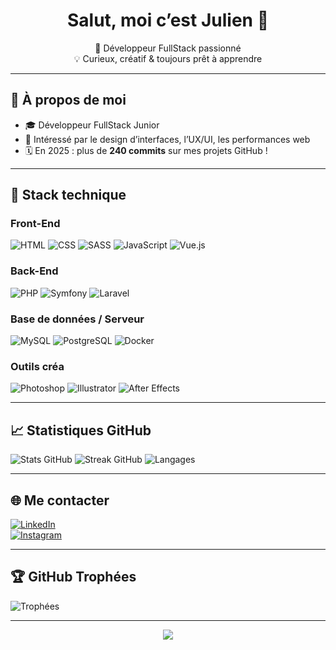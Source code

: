 <h1 align="center">Salut, moi c’est Julien 👋</h1>

<p align="center">
🔭 Développeur FullStack passionné <br>
💡 Curieux, créatif & toujours prêt à apprendre
</p>

---

## 🚀 À propos de moi

- 🎓 Développeur FullStack Junior
- 🧠 Intéressé par le design d’interfaces, l’UX/UI, les performances web
- 🗓️ En 2025 : plus de **240 commits** sur mes projets GitHub !

---

## 🧰 Stack technique

### Front-End  
![HTML](https://img.shields.io/badge/HTML5-E34F26?style=for-the-badge&logo=html5&logoColor=white)
![CSS](https://img.shields.io/badge/CSS3-1572B6?style=for-the-badge&logo=css3&logoColor=white)
![SASS](https://img.shields.io/badge/Sass-CC6699?style=for-the-badge&logo=sass&logoColor=white)
![JavaScript](https://img.shields.io/badge/JavaScript-323330?style=for-the-badge&logo=javascript&logoColor=F7DF1E)
![Vue.js](https://img.shields.io/badge/Vue.js-35495E?style=for-the-badge&logo=vuedotjs&logoColor=4FC08D)


### Back-End  
![PHP](https://img.shields.io/badge/PHP-777BB4?style=for-the-badge&logo=php&logoColor=white)
![Symfony](https://img.shields.io/badge/Symfony-000000?style=for-the-badge&logo=symfony&logoColor=white)
![Laravel](https://img.shields.io/badge/Laravel-FF2D20?style=for-the-badge&logo=laravel&logoColor=white)

### Base de données / Serveur  
![MySQL](https://img.shields.io/badge/MySQL-00f.svg?style=for-the-badge&logo=mysql&logoColor=white)
![PostgreSQL](https://img.shields.io/badge/PostgreSQL-316192?style=for-the-badge&logo=postgresql&logoColor=white)
![Docker](https://img.shields.io/badge/Docker-0db7ed?style=for-the-badge&logo=docker&logoColor=white)

### Outils créa  
![Photoshop](https://img.shields.io/badge/Photoshop-31A8FF?style=for-the-badge&logo=adobephotoshop&logoColor=white)
![Illustrator](https://img.shields.io/badge/Illustrator-FF9A00?style=for-the-badge&logo=adobeillustrator&logoColor=white)
![After Effects](https://img.shields.io/badge/After_Effects-9999FF?style=for-the-badge&logo=adobeaftereffects&logoColor=white)

---

## 📈 Statistiques GitHub

![Stats GitHub](https://github-readme-stats.vercel.app/api?username=TheGoldDev&theme=tokyonight&hide_border=false&include_all_commits=true&count_private=true)
![Streak GitHub](https://streak-stats.demolab.com?user=TheGoldDev&theme=tokyonight&hide_border=false)
![Langages](https://github-readme-stats.vercel.app/api/top-langs/?username=TheGoldDev&theme=tokyonight&hide_border=false&layout=compact)

---

## 🌐 Me contacter

[![LinkedIn](https://img.shields.io/badge/LinkedIn-%230077B5.svg?style=for-the-badge&logo=linkedin&logoColor=white)](https://www.linkedin.com/in/julien-gioffredi/)  
[![Instagram](https://img.shields.io/badge/Instagram-E4405F.svg?style=for-the-badge&logo=instagram&logoColor=white)](https://www.instagram.com/ju.gfdi/)  

---

## 🏆 GitHub Trophées

![Trophées](https://github-profile-trophy.vercel.app/?username=TheGoldDev&theme=tokyonight&margin-w=5&no-frame=false)

---

<p align="center">
  <img src="https://visitcount.itsvg.in/api?id=TheGoldDev&label=Visiteurs&color=1&icon=2&pretty=true" />
</p>
